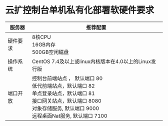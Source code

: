 # 云扩控制台单机私有化部署软硬件要求
|服务器|推荐配置 |
|-----|-----|
|硬件要求|8核CPU</br>16GB内存</br>500GB空闲磁盘|
|操作系统|CentOS 7.4及以上或linux内核版本在4.0以上的Linux发行版|
|端口开放|控制台前端站点 ， 默认端口 80</br>低代前端站点，默认端口 82</br>单点登录站点，默认端口 81</br>接口网关站点，默认端口 8080</br>对象存储服务,   默认端口 9000 </br>远程桌面Nat服务, 默认端口 7100
